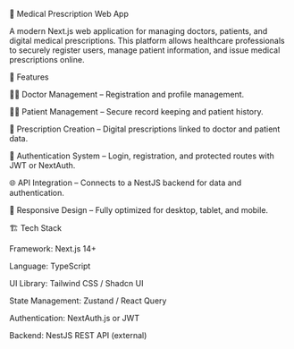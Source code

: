 🏥 Medical Prescription Web App

A modern Next.js web application for managing doctors, patients, and digital medical prescriptions.
This platform allows healthcare professionals to securely register users, manage patient information, and issue medical prescriptions online.

🚀 Features

👨‍⚕️ Doctor Management – Registration and profile management.

🧍‍♂️ Patient Management – Secure record keeping and patient history.

💊 Prescription Creation – Digital prescriptions linked to doctor and patient data.

🔐 Authentication System – Login, registration, and protected routes with JWT or NextAuth.

🌐 API Integration – Connects to a NestJS backend for data and authentication.

🧩 Responsive Design – Fully optimized for desktop, tablet, and mobile.

🏗️ Tech Stack

Framework: Next.js 14+

Language: TypeScript

UI Library: Tailwind CSS / Shadcn UI

State Management: Zustand / React Query

Authentication: NextAuth.js or JWT

Backend: NestJS REST API (external)